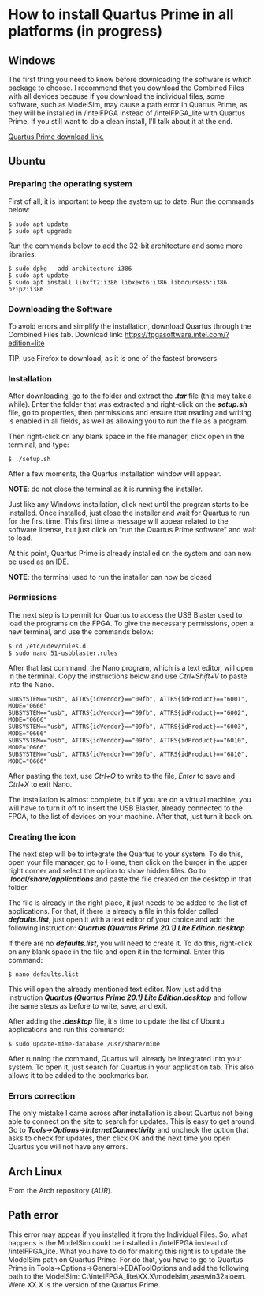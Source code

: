 # How to install Quartus Prime in all platforms (in progress)

## Windows

The first thing you need to know before downloading the software is which package to choose. I recommend that you download the Combined Files with all devices because if you download the individual files, some software, such as ModelSim, may cause a path error in Quartus Prime, as they will be installed in /intelFPGA instead of /intelFPGA_lite with Quartus Prime. If you still want to do a clean install, I'll talk about it at the end.

[Quartus Prime download link.](https://fpgasoftware.intel.com/?edition=lite)


## Ubuntu

### Preparing the operating system

First of all, it is important to keep the system up to date. Run the commands below: 

    $ sudo apt update
    $ sudo apt upgrade


Run the commands below to add the 32-bit architecture and some more libraries:

    $ sudo dpkg --add-architecture i386
    $ sudo apt update
    $ sudo apt install libxft2:i386 libxext6:i386 libncurses5:i386 bzip2:i386


### Downloading the Software

To avoid errors and simplify the installation, download Quartus through the Combined Files tab. Download link: https://fpgasoftware.intel.com/?edition=lite

TIP: use Firefox to download, as it is one of the fastest browsers

### Installation

After downloading, go to the folder and extract the ***.tar*** file (this may take a while). Enter the folder that was extracted and right-click on the ***setup.sh*** file, go to properties, then permissions and ensure that reading and writing is enabled in all fields, as well as allowing you to run the file as a program.

Then right-click on any blank space in the file manager, click open in the terminal, and type:

    $ ./setup.sh
 
After a few moments, the Quartus installation window will appear.

**NOTE**: do not close the terminal as it is running the installer.

Just like any Windows installation, click next until the program starts to be installed. Once installed, just close the installer and wait for Quartus to run for the first time. This first time a message will appear related to the software license, but just click on “run the Quartus Prime software” and wait to load.

At this point, Quartus Prime is already installed on the system and can now be used as an IDE.

**NOTE**: the terminal used to run the installer can now be closed

### Permissions

The next step is to permit for Quartus to access the USB Blaster used to load the programs on the FPGA. To give the necessary permissions, open a new terminal, and use the commands below:

    $ cd /etc/udev/rules.d
    $ sudo nano 51-usbblaster.rules

After that last command, the Nano program, which is a text editor, will open in the terminal. Copy the instructions below and use *Ctrl+Shift+V* to paste into the Nano.

    SUBSYSTEM=="usb", ATTRS{idVendor}=="09fb", ATTRS{idProduct}=="6001", MODE="0666"
    SUBSYSTEM=="usb", ATTRS{idVendor}=="09fb", ATTRS{idProduct}=="6002", MODE="0666"
    SUBSYSTEM=="usb", ATTRS{idVendor}=="09fb", ATTRS{idProduct}=="6003", MODE="0666"
    SUBSYSTEM=="usb", ATTRS{idVendor}=="09fb", ATTRS{idProduct}=="6010", MODE="0666"
    SUBSYSTEM=="usb", ATTRS{idVendor}=="09fb", ATTRS{idProduct}=="6810", MODE="0666" 


After pasting the text, use *Ctrl+O* to write to the file, *Enter* to save and *Ctrl+X* to exit Nano.

The installation is almost complete, but if you are on a virtual machine, you will have to turn it off to insert the USB Blaster, already connected to the FPGA, to the list of devices on your machine. After that, just turn it back on.

### Creating the icon

The next step will be to integrate the Quartus to your system. To do this, open your file manager, go to Home, then click on the burger in the upper right corner and select the option to show hidden files. Go to ***.local/share/applications*** and paste the file created on the desktop in that folder.

The file is already in the right place, it just needs to be added to the list of applications. For that, if there is already a file in this folder called ***defaults.list***, just open it with a text editor of your choice and add the following instruction: ***Quartus (Quartus Prime 20.1) Lite Edition.desktop***

If there are no ***defaults.list***, you will need to create it. To do this, right-click on any blank space in the file and open it in the terminal. Enter this command:

    $ nano defaults.list 

This will open the already mentioned text editor. Now just add the instruction ***Quartus (Quartus Prime 20.1) Lite Edition.desktop*** and follow the same steps as before to write, save, and exit.

After adding the ***.desktop*** file, it's time to update the list of Ubuntu applications and run this command:

    $ sudo update-mime-database /usr/share/mime

After running the command, Quartus will already be integrated into your system. To open it, just search for Quartus in your application tab. This also allows it to be added to the bookmarks bar.

### Errors correction

The only mistake I came across after installation is about Quartus not being able to connect on the site to search for updates. This is easy to get around. Go to ***Tools->Options->InternetConnectivity*** and uncheck the option that asks to check for updates, then click OK and the next time you open Quartus you will not have any errors.


## Arch Linux

From the Arch repository (*AUR*).


## Path error

This error may appear if you installed it from the Individual Files. So, what happens is the ModelSim could be installed in /intelFPGA instead of /intelFPGA_lite. What you have to do for making this right is to update the ModelSim path on Quartus Prime. For do that, you have to go to Quartus Prime in Tools->Options->General->EDAToolOptions and add the following path to the ModelSim: C:\intelFPGA_lite\XX.X\modelsim_ase\win32aloem. Were XX.X is the version of the Quartus Prime.